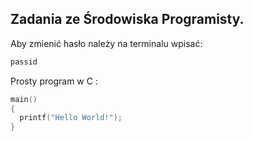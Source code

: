 ## Zadania ze Środowiska Programisty.

Aby zmienić hasło należy na terminalu wpisać:

```sh
passid
```

Prosty program w C :

```c
main()
{
  printf("Hello World!");
}
